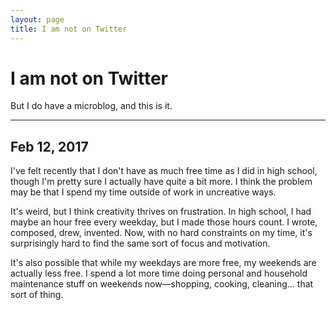 ```yaml
---
layout: page
title: I am not on Twitter
---
```


# I am not on Twitter

But I do have a microblog, and this is it.

---

## Feb 12, 2017

I've felt recently that I don't have as much free time as I
did in high school, though I'm pretty sure I actually have
quite a bit more. I think the problem may be that I spend my
time outside of work in uncreative ways.

It's weird, but I think creativity thrives on frustration.
In high school, I had maybe an hour free every weekday, but
I made those hours count. I wrote, composed, drew, invented.
Now, with no hard constraints on my time,
it's surprisingly hard to find the same sort of focus and
motivation.

It's also possible that while my weekdays are more free,
my weekends are actually less free. I spend a lot more time
doing personal and household maintenance stuff on weekends
now—shopping, cooking, cleaning... that sort of thing.
